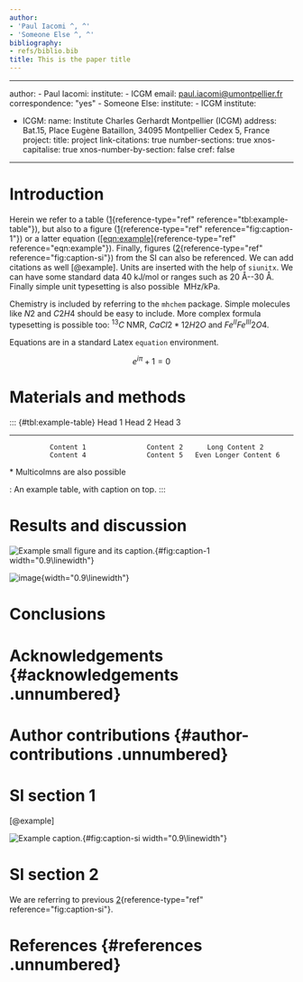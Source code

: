 ```yaml
---
author:
- 'Paul Iacomi ^, ^'
- 'Someone Else ^, ^'
bibliography:
- refs/biblio.bib
title: This is the paper title
---
```


---
author:
    - Paul Iacomi:
        institute:
          - ICGM
        email: paul.iacomi@umontpellier.fr
        correspondence: "yes"
    - Someone Else:
        institute:
          - ICGM
institute:
  - ICGM:
        name: Institute Charles Gerhardt Montpellier (ICGM)
        address: Bat.15, Place Eugène Bataillon, 34095 Montpellier Cedex 5, France
project:
    title: project
link-citations: true
number-sections: true
xnos-capitalise: true
xnos-number-by-section: false
cref: false
---

Introduction
============

Herein we refer to a table ([1](#tbl:example-table){reference-type="ref"
reference="tbl:example-table"}), but also to a figure ([1](#fig:caption-1){reference-type="ref"
reference="fig:caption-1"}) or a latter equation
([\[eqn:example\]](#eqn:example){reference-type="ref" reference="eqn:example"}). Finally, figures
([2](#fig:caption-si){reference-type="ref" reference="fig:caption-si"}) from the SI can also be
referenced. We can add citations as well [@example]. Units are inserted with the help of `siunitx`.
We can have some standard data 40 kJ/mol or ranges such as 20 Å--30 Å. Finally simple unit
typesetting is also possible  MHz/kPa.

Chemistry is included by referring to the `mhchem` package. Simple molecules like $N2$ and $C2H4$
should be easy to include. More complex formula typesetting is possible too: $^{13}C$ NMR,
$CaCl2 * 12H2O$ and $Fe^{II}Fe^{III}2O4$.

Equations are in a standard Latex `equation` environment.

$$\label{eqn:example}
    e^{i\pi} + 1 = 0$$

Materials and methods
=====================

::: {#tbl:example-table}
                Head 1                 Head 2            Head 3
  ---------------------------------- ----------- -----------------------
              Content 1               Content 2      Long Content 2
              Content 4               Content 5   Even Longer Content 6
   \* Multicolmns are also possible              

  :  An example table, with caption on top.
:::

Results and discussion
======================

![ Example small figure and its caption. ](example-image){#fig:caption-1 width="0.9\\linewidth"}

![image](example-image){width="0.9\\linewidth"}

Conclusions
===========

Acknowledgements {#acknowledgements .unnumbered}
================

Author contributions {#author-contributions .unnumbered}
====================

SI section 1
============

[@example]

![ Example caption. ](example-image){#fig:caption-si width="0.9\\linewidth"}

SI section 2
============

We are referring to previous [2](#fig:caption-si){reference-type="ref" reference="fig:caption-si"}.

References {#references .unnumbered}
==========

